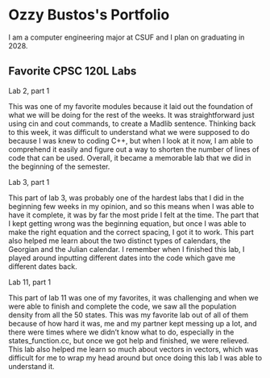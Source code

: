 
# Ozzy Bustos's Portfolio

I am a computer engineering major at CSUF and I plan on graduating in 2028.

## Favorite CPSC 120L Labs

Lab 2, part 1 

This was one of my favorite modules because it laid out the foundation of what we will be doing for the rest of the weeks. It was straightforward just using cin and cout commands, to create a Madlib sentence. Thinking back to this week, it was difficult to understand what we were supposed to do because I was knew to coding C++, but when I look at it now, I am able to comprehend it easily and figure out a way to shorten the number of lines of code that can be used. Overall, it became a memorable lab that we did in the beginning of the semester. 

 

Lab 3, part 1 

This part of lab 3, was probably one of the hardest labs that I did in the beginning few weeks in my opinion, and so this means when I was able to have it complete, it was by far the most pride I felt at the time. The part that I kept getting wrong was the beginning equation, but once I was able to make the right equation and the correct spacing, I got it to work. This part also helped me learn about the two distinct types of calendars, the Georgian and the Julian calendar. I remember when I finished this lab, I played around inputting different dates into the code which gave me different dates back. 

 

Lab 11, part 1 

This part of lab 11 was one of my favorites, it was challenging and when we were able to finish and complete the code, we saw all the population density from all the 50 states. This was my favorite lab out of all of them because of how hard it was, me and my partner kept messing up a lot, and there were times where we didn’t know what to do, especially in the states_function.cc, but once we got help and finished, we were relieved. This lab also helped me learn so much about vectors in vectors, which was difficult for me to wrap my head around but once doing this lab I was able to understand it. 